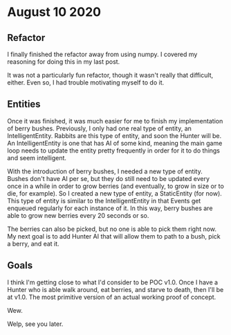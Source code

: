 # August 10 2020
## Refactor
I finally finished the refactor away from using numpy. I covered my reasoning for doing this in my last post. 

It was not a particularly fun refactor, though it wasn't really that difficult, either. Even so, I had trouble motivating myself to do it.

## Entities
Once it was finished, it was much easier for me to finish my implementation of berry bushes. Previously, I only had one real type of entity, an IntelligentEntity. Rabbits are this type of entity, and soon the Hunter will be. An IntelligentEntity is one that has AI of some kind, meaning the main game loop needs to update the entity pretty frequently in order for it to do things and seem intelligent.

With the introduction of berry bushes, I needed a new type of entity. Bushes don't have AI per se, but they do still need to be updated every once in a while in order to grow berries (and eventually, to grow in size or to die, for example). So I created a new type of entity, a StaticEntity (for now). This type of entity is similar to the IntelligentEntity in that Events get enqueued regularly for each instance of it. In this way, berry bushes are able to grow new berries every 20 seconds or so.

The berries can also be picked, but no one is able to pick them right now. My next goal is to add Hunter AI that will allow them to path to a bush, pick a berry, and eat it.

## Goals

I think I'm getting close to what I'd consider to be POC v1.0. Once I have a Hunter who is able walk around, eat berries, and starve to death, then I'll be at v1.0. The most primitive version of an actual working proof of concept. 

Wew.

Welp, see you later.